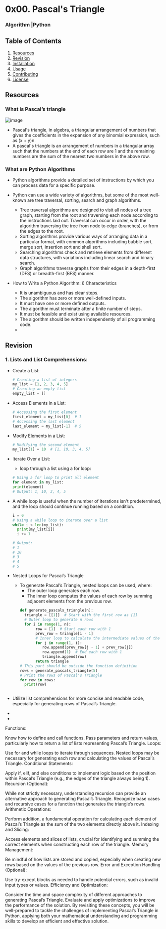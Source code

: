 # 0x00. Pascal's Triangle
### Algorithm |Python

## Table of Contents
1. [Resources](#Resources)
2. [Revision](#Revision)
3. [Installation](#installation)
4. [Usage](#usage)
5. [Contributing](#contributing)
6. [License](#license)



## Resources
### What is Pascal’s triangle
![image](https://github.com/user-attachments/assets/d08e2744-7d2e-4492-9fcf-ca5d76785fdf)

- Pascal's triangle, in algebra, a triangular arrangement of numbers that gives the coefficients in the expansion of any binomial expression, such as (x + y)n.
- A pascal's triangle is an arrangement of numbers in a triangular array such that the numbers at the end of each row are 1 and the remaining numbers are the sum of the nearest two numbers in the above row.

### What are Python Algorithms
- Python algorithms provide a detailed set of instructions by which you can process data for a specific purpose.
- Python can use a wide variety of algorithms, but some of the most well-known are tree traversal, sorting, search and graph algorithms.

  - Tree traversal algorithms are designed to visit all nodes of a tree graph, starting from the root and traversing each node according to the instructions laid out. Traversal can occur in order, with the algorithm traversing the tree from node to edge (branches), or from the edges to the root.
  - Sorting algorithms provide various ways of arranging data in a particular format, with common algorithms including bubble sort, merge sort, insertion sort and shell sort.
  - Searching algorithms check and retrieve elements from different data structures, with variations including linear search and binary search.
  - Graph algorithms traverse graphs from their edges in a depth-first (DFS) or breadth-first (BFS) manner.
- How to Write a Python Algorithm: 6 Characteristics
  - It is unambiguous and has clear steps.
  - The algorithm has zero or more well-defined inputs.
  - It must have one or more defined outputs.
  - The algorithm must terminate after a finite number of steps.
  - It must be feasible and exist using available resources.
  - The algorithm should be written independently of all programming code.
  - 
## Revision

### 1. Lists and List Comprehensions:

- Create a List:
  ```python
  # Creating a list of integers
  my_list = [1, 2, 3, 4, 5]
  # Creating an empty list
  empty_list = []

- Access Elements in a List:
  ```python
  # Accessing the first element
  first_element = my_list[0]  # 1
  # Accessing the last element
  last_element = my_list[-1]  # 5
  
- Modify Elements in a List:
  ```python
  # Modifying the second element
  my_list[1] = 10  # [1, 10, 3, 4, 5]
  
- Iterate Over a List:
    - loop through a list using a for loop:
    ```python
    # Using a for loop to print all element
    for element in my_list:
    print(element)
    # Output: 1, 10, 3, 4, 5

    
 - A while loop is useful when the number of iterations isn't predetermined, and the loop should continue running based on a condition.
    ```python
    i = 0
    # Using a while loop to iterate over a list
    while i < len(my_list):
      print(my_list[i])
      i += 1

    # Output:
    # 1
    # 10
    # 3
    # 4
    # 5
    
  - Nested Loops for Pascal’s Triangle
    - To generate Pascal’s Triangle, nested loops can be used, where:
      - The outer loop generates each row.
      - The inner loop computes the values of each row by summing adjacent elements from the previous row.
      ```python
      def generate_pascals_triangle(n):
        triangle = [[1]]  # Start with the first row as [1]
        # Outer loop to generate n rows
        for i in range(1, n):
             row = [1]  # Start each row with 1
             prev_row = triangle[i - 1]
             # Inner loop to calculate the intermediate values of the row
             for j in range(1, i):
                row.append(prev_row[j - 1] + prev_row[j])
                row.append(1)  # End each row with 1
                triangle.append(row)
             return triangle
      # This part should be outside the function definition
      rows = generate_pascals_triangle(5)
      # Print the rows of Pascal's Triangle
      for row in rows:
        print(row)

      
    
- Utilize list comprehensions for more concise and readable code, especially for generating rows of Pascal’s Triangle.
- 

- 
Functions:

Know how to define and call functions.
Pass parameters and return values, particularly how to return a list of lists representing Pascal’s Triangle.
Loops:

Use for and while loops to iterate through sequences.
Nested loops may be necessary for generating each row and calculating the values of Pascal’s Triangle.
Conditional Statements:

Apply if, elif, and else conditions to implement logic based on the position within Pascal’s Triangle (e.g., the edges of the triangle always being 1).
Recursion (Optional):

While not strictly necessary, understanding recursion can provide an alternative approach to generating Pascal’s Triangle.
Recognize base cases and recursive cases for a function that generates the triangle’s rows.
Arithmetic Operations:

Perform addition, a fundamental operation for calculating each element of Pascal’s Triangle as the sum of the two elements directly above it.
Indexing and Slicing:

Access elements and slices of lists, crucial for identifying and summing the correct elements when constructing each row of the triangle.
Memory Management:

Be mindful of how lists are stored and copied, especially when creating new rows based on the values of the previous row.
Error and Exception Handling (Optional):

Use try-except blocks as needed to handle potential errors, such as invalid input types or values.
Efficiency and Optimization:

Consider the time and space complexity of different approaches to generating Pascal’s Triangle.
Evaluate and apply optimizations to improve the performance of the solution.
By revisiting these concepts, you will be well-prepared to tackle the challenges of implementing Pascal’s Triangle in Python, applying both your mathematical understanding and programming skills to develop an efficient and effective solution.
